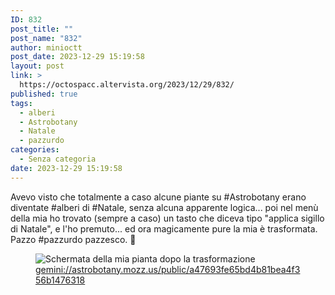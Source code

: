 ```yaml
---
ID: 832
post_title: ""
post_name: "832"
author: minioctt
post_date: 2023-12-29 15:19:58
layout: post
link: >
  https://octospacc.altervista.org/2023/12/29/832/
published: true
tags:
  - alberi
  - Astrobotany
  - Natale
  - pazzurdo
categories:
  - Senza categoria
date: 2023-12-29 15:19:58
---
```

<!-- wp:paragraph -->
<p>Avevo visto che totalmente a caso alcune piante su #Astrobotany erano diventate #alberi di #Natale, senza alcuna apparente logica... poi nel menù della mia ho trovato (sempre a caso) un tasto che diceva tipo "applica sigillo di Natale", e l'ho premuto... ed ora magicamente pure la mia è trasformata. Pazzo #pazzurdo pazzesco. 🎄</p>
<!-- /wp:paragraph -->

<!-- wp:paragraph -->
<p></p>
<!-- /wp:paragraph -->

<!-- wp:image {"id":831,"sizeSlug":"large","linkDestination":"none"} -->
<figure class="wp-block-image size-large"><img src="https://octospacc.altervista.org/wp-content/uploads/2023/12/image_editor_output_image-57584165-17038592432517023104328713259952-777x1440.png" alt="Schermata della mia pianta dopo la trasformazione" class="wp-image-831"/><figcaption class="wp-element-caption"><a href="gemini://astrobotany.mozz.us/public/a47693fe65bd4b81bea4f356b1476318">gemini://astrobotany.mozz.us/public/a47693fe65bd4b81bea4f356b1476318</a></figcaption></figure>
<!-- /wp:image -->